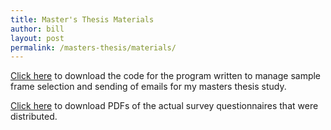 ```yaml
---
title: Master's Thesis Materials
author: bill
layout: post
permalink: /masters-thesis/materials/
---
```


[Click here][1] to download the code for the program written to manage sample frame
selection and sending of emails for my masters thesis study.

[Click here][2] to download PDFs of the actual survey questionnaires
that were distributed.

 [1]: https://github.com/wbushey/masters-thesis-survey-mailer
 [2]: /files/posts/2013/09/Surveys.zip
